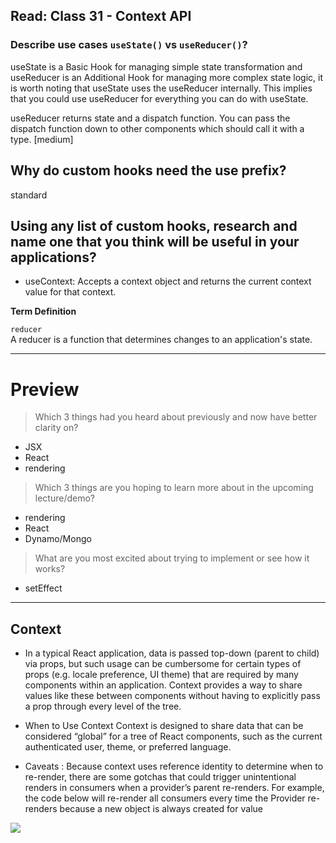 ## Read: Class 31 - Context API

### Describe use cases `useState()`  vs `useReducer()`?

useState is a Basic Hook for managing simple state transformation and useReducer is an Additional Hook for managing more complex state logic, it is worth noting that useState uses the useReducer internally. This implies that you could use useReducer for everything you can do with useState.

useReducer returns state and a dispatch function. You can pass the dispatch function down to other components which should call it with a type. [medium]

## Why do custom hooks need the use prefix?

 standard


## Using any list of custom hooks, research and name one that you think will be useful in your applications?

- useContext: Accepts a context object  and returns the current context value for that context. 



**Term Definition** 

`reducer`   
  A reducer is a function that determines changes to an application's state. 


--------------------------------------------------------------------- 
# Preview 

> Which 3 things had you heard about previously and now have better clarity on?
- JSX
- React 
- rendering
> Which 3 things are you hoping to learn more about in the upcoming lecture/demo? 
- rendering
- React
- Dynamo/Mongo
> What are you most excited about trying to implement or see how it works?
-  setEffect
---------------------------------------------------------------------

## Context 

- In a typical React application, data is passed top-down (parent to child) via props, but such usage can be cumbersome for certain types of props (e.g. locale preference, UI theme) that are required by many components within an application. Context provides a way to share values like these between components without having to explicitly pass a prop through every level of the tree.

- When to Use Context
Context is designed to share data that can be considered “global” for a tree of React components, such as the current authenticated user, theme, or preferred language.

- Caveats : Because context uses reference identity to determine when to re-render, there are some gotchas that could trigger unintentional renders in consumers when a provider’s parent re-renders. For example, the code below will re-render all consumers every time the Provider re-renders because a new object is always created for value  

![](https://www.carlrippon.com/static/0d1f722d0fe4c2bc4c3d71595dbe67dd/ca682/prop-drilling-v-context.png)